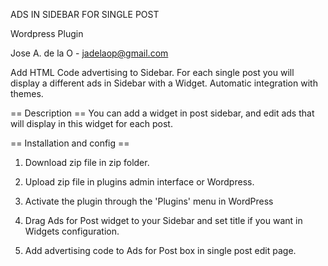 ADS IN SIDEBAR FOR SINGLE POST

Wordpress Plugin

Jose A. de la O - jadelaop@gmail.com

Add HTML Code advertising to Sidebar. For each single post you will display a different ads in Sidebar with a Widget.
Automatic integration with themes.

== Description ==
You can add a widget in post sidebar, and edit ads that will display in this widget for each post.


== Installation and config ==

1. Download zip file in zip folder.

2. Upload zip file in plugins admin interface or Wordpress.

3. Activate the plugin through the 'Plugins' menu in WordPress

4. Drag Ads for Post widget to your Sidebar and set title if you want in Widgets configuration.

5. Add advertising code to Ads for Post box in single post edit page.
